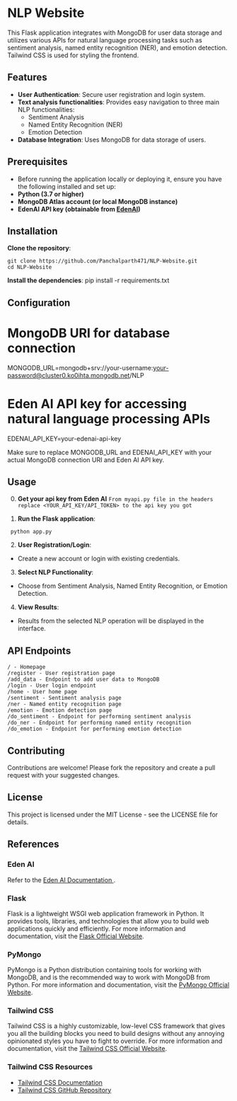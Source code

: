 # NLP Website

This Flask application integrates with MongoDB for user data storage and utilizes various APIs for natural language processing tasks such as sentiment analysis, named entity recognition (NER), and emotion detection. Tailwind CSS is used for styling the frontend.

## Features

- **User Authentication**: Secure user registration and login system.
- **Text analysis functionalities**: Provides easy navigation to three main NLP functionalities:
  - Sentiment Analysis
  - Named Entity Recognition (NER)
  - Emotion Detection
- **Database Integration**: Uses MongoDB for data storage of users.

## Prerequisites

- Before running the application locally or deploying it, ensure you have the following installed and set up:
- **Python (3.7 or higher)**
- **MongoDB Atlas account (or local MongoDB instance)**
- **EdenAI API key (obtainable from [EdenAI]((https://docs.edenai.co/reference)))**

## Installation

 **Clone the repository**:
    
    git clone https://github.com/Panchalparth471/NLP-Website.git
    cd NLP-Website

 **Install the dependencies**:
   pip install -r requirements.txt

    
## Configuration
 # MongoDB URI for database connection
MONGODB_URL=mongodb+srv://your-username:your-password@cluster0.ko0ihta.mongodb.net/NLP

 # Eden AI API key for accessing natural language processing APIs
EDENAI_API_KEY=your-edenai-api-key

Make sure to replace MONGODB_URL and EDENAI_API_KEY with your actual MongoDB connection URI and Eden AI API key.

## Usage

0. **Get your api key from Eden AI**
   ``` From myapi.py file in the headers replace <YOUR_API_KEY/API_TOKEN> to the api key you got ```

1. **Run the Flask application**:
  ```
   python app.py
   ```
2. **User Registration/Login**:
- Create a new account or login with existing credentials.

3. **Select NLP Functionality**:
- Choose from Sentiment Analysis, Named Entity Recognition, or Emotion Detection.

4. **View Results**:
- Results from the selected NLP operation will be displayed in the interface.

## API Endpoints

```
/ - Homepage
/register - User registration page
/add_data - Endpoint to add user data to MongoDB
/login - User login endpoint
/home - User home page
/sentiment - Sentiment analysis page
/ner - Named entity recognition page
/emotion - Emotion detection page
/do_sentiment - Endpoint for performing sentiment analysis
/do_ner - Endpoint for performing named entity recognition
/do_emotion - Endpoint for performing emotion detection

```

## Contributing
Contributions are welcome! Please fork the repository and create a pull request with your suggested changes.

## License
This project is licensed under the MIT License - see the LICENSE file for details.

## References

### Eden AI
Refer to the [Eden AI Documentation ](https://docs.edenai.co/reference).


### Flask

Flask is a lightweight WSGI web application framework in Python. It provides tools, libraries, and technologies that allow you to build web applications quickly and efficiently. For more information and documentation, visit the [Flask Official Website](https://flask.palletsprojects.com/).

### PyMongo

PyMongo is a Python distribution containing tools for working with MongoDB, and is the recommended way to work with MongoDB from Python. For more information and documentation, visit the [PyMongo Official Website](https://pymongo.readthedocs.io/en/stable/).

### Tailwind CSS

Tailwind CSS is a highly customizable, low-level CSS framework that gives you all the building blocks you need to build designs without any annoying opinionated styles you have to fight to override. For more information and documentation, visit the [Tailwind CSS Official Website](https://tailwindcss.com/).

### Tailwind CSS Resources

- [Tailwind CSS Documentation](https://tailwindcss.com/docs)
- [Tailwind CSS GitHub Repository](https://github.com/tailwindlabs/tailwindcss)




